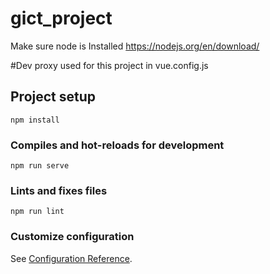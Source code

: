 # gict_project

Make sure node is Installed https://nodejs.org/en/download/

#Dev proxy used for this project in vue.config.js 

## Project setup
```
npm install
```

### Compiles and hot-reloads for development
```
npm run serve

```

### Lints and fixes files
```
npm run lint
```

### Customize configuration
See [Configuration Reference](https://cli.vuejs.org/config/).
